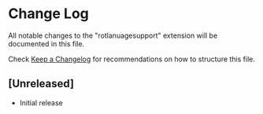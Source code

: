 # Change Log

All notable changes to the "rotlanuagesupport" extension will be documented in this file.

Check [Keep a Changelog](http://keepachangelog.com/) for recommendations on how to structure this file.

## [Unreleased]

- Initial release